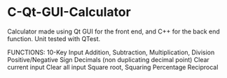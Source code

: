 # C-Qt-GUI-Calculator
Calculator made using Qt GUI for the front end, and C++ for the back end function.
Unit tested with QTest.


FUNCTIONS:
10-Key Input
Addition, Subtraction, Multiplication, Division
Positive/Negative Sign
Decimals (non duplicating decimal point)
Clear current input
Clear all input
Square root, Squaring
Percentage
Reciprocal
